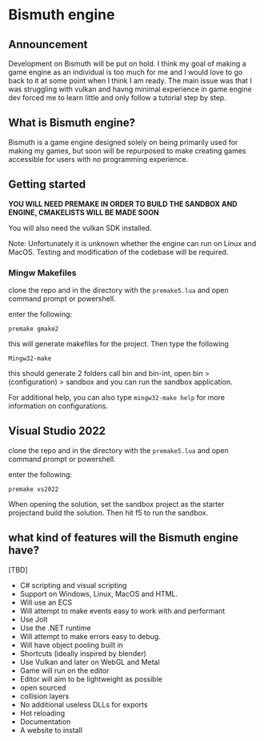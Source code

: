 # Bismuth engine

## Announcement

Development on Bismuth will be put on hold. I think my goal of making a game engine as an individual is too much for me and I would love to go back to it at some point when I think I am ready. The main issue was that I was struggling with vulkan and havng minimal experience in game engine dev forced me to learn little and only follow a tutorial step by step.

## What is Bismuth engine?
Bismuth is a game engine designed solely on being primarily used for making my games, but soon will be repurposed to make creating games accessible for users with no programming experience.

## Getting started
**YOU WILL NEED PREMAKE IN ORDER TO BUILD THE SANDBOX AND ENGINE, CMAKELISTS WILL BE MADE SOON**

You will also need the vulkan SDK installed.

Note: Unfortunately it is unknown whether the engine can run on Linux and MacOS. Testing and modification of the codebase will be required.

### Mingw Makefiles

clone the repo and in the directory with the `premake5.lua` and open command prompt or powershell.

enter the following:
```
premake gmake2
```

this will generate makefiles for the project. Then type the following

```
Mingw32-make
```
this should generate 2 folders call bin and bin-int, open bin > (configuration) > sandbox and you can run the sandbox application.

For additional help, you can also type `mingw32-make help` for more information on configurations.

## Visual Studio 2022

clone the repo and in the directory with the `premake5.lua` and open command prompt or powershell.

enter the following:
```
premake vs2022
```

When opening the solution, set the sandbox project as the starter projectand build the solution. Then hit f5 to run the sandbox.

## what kind of features will the Bismuth engine have?
[TBD]
- C# scripting and visual scripting
- Support on Windows, Linux, MacOS and HTML.
- Will use an ECS
- Will attempt to make events easy to work with and performant
- Use Jolt
- Use the .NET runtime
- Will attempt to make errors easy to debug.
- Will have object pooling built in
- Shortcuts (ideally inspired by blender)
- Use Vulkan and later on WebGL and Metal
- Game will run on the editor
- Editor will aim to be lightweight as possible
- open sourced
- collision layers
- No additional useless DLLs for exports
- Hot reloading
- Documentation
- A website to install
